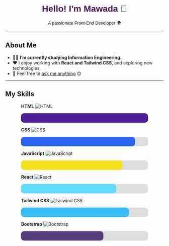 <h1 align="center" style="color: #441752; font-family: 'YourChosenFont', sans-serif;">Hello! I'm Mawada 👋</h1>
<p align="center" style="font-family: 'YourChosenFont', sans-serif;">A passionate Front-End Developer 🌍</p>

---

## About Me
- 👩‍💻 **I’m currently studying Information Engineering.**  
- ❤️ I enjoy working with **React and Tailwind CSS**, and exploring new technologies.  
- 💬 Feel free to [ask me anything](#) 😊  

---

## My Skills

<div style="width: 80%; margin: auto;">
  <!-- HTML -->
  <p><strong>HTML</strong> <img src="https://img.shields.io/badge/HTML-100%25-purple" alt="HTML"></p>
  <div style="background-color: #ddd; width: 100%; height: 30px; border-radius: 10px; margin-bottom: 10px;">
    <div style="background-color: #4c1d95; width: 100%; height: 100%; border-radius: 10px; text-align: center; line-height: 30px; color: white; font-weight: bold;"></div>
  </div>

  <!-- CSS -->
  <p><strong>CSS</strong> <img src="https://img.shields.io/badge/CSS-90%25-blue" alt="CSS"></p>
  <div style="background-color: #ddd; width: 100%; height: 30px; border-radius: 10px; margin-bottom: 10px;">
    <div style="background-color: #2965f1; width: 90%; height: 100%; border-radius: 10px; text-align: center; line-height: 30px; color: white; font-weight: bold;"></div>
  </div>

  <!-- JavaScript -->
  <p><strong>JavaScript</strong> <img src="https://img.shields.io/badge/JavaScript-80%25-yellow" alt="JavaScript"></p>
  <div style="background-color: #ddd; width: 100%; height: 30px; border-radius: 10px; margin-bottom: 10px;">
    <div style="background-color: #f7df1e; width: 80%; height: 100%; border-radius: 10px; text-align: center; line-height: 30px; color: black; font-weight: bold;"></div>
  </div>

  <!-- React -->
  <p><strong>React</strong> <img src="https://img.shields.io/badge/React-75%25-lightblue" alt="React"></p>
  <div style="background-color: #ddd; width: 100%; height: 30px; border-radius: 10px; margin-bottom: 10px;">
    <div style="background-color: #61dafb; width: 75%; height: 100%; border-radius: 10px; text-align: center; line-height: 30px; color: black; font-weight: bold;"></div>
  </div>

  <!-- Tailwind CSS -->
  <p><strong>Tailwind CSS</strong> <img src="https://img.shields.io/badge/Tailwind%20CSS-85%25-lightgreen" alt="Tailwind CSS"></p>
  <div style="background-color: #ddd; width: 100%; height: 30px; border-radius: 10px; margin-bottom: 10px;">
    <div style="background-color: #38bdf8; width: 85%; height: 100%; border-radius: 10px; text-align: center; line-height: 30px; color: white; font-weight: bold;"></div>
  </div>

  <!-- Bootstrap -->
  <p><strong>Bootstrap</strong> <img src="https://img.shields.io/badge/Bootstrap-65%25-darkviolet" alt="Bootstrap"></p>
  <div style="background-color: #ddd; width: 100%; height: 30px; border-radius: 10px; margin-bottom: 10px;">
    <div style="background-color: #563d7c; width: 65%; height: 100%; border-radius: 10px; text-align: center; line-height: 30px; color: white; font-weight: bold;"></div>
  </div>

</div>
